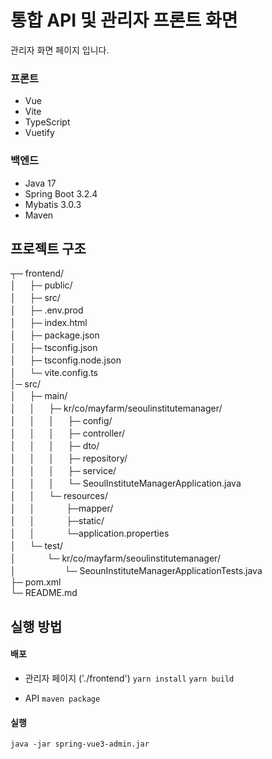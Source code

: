 # 통합 API 및 관리자 프론트 화면
 관리자 화면 페이지 입니다.

### 프론트

- Vue
- Vite
- TypeScript
- Vuetify

### 백엔드

- Java 17
- Spring Boot 3.2.4
- Mybatis 3.0.3
- Maven

## 프로젝트 구조

┬─ frontend/  
│ 　 ├─ public/  
│ 　 ├─ src/  
│ 　 ├─ .env.prod  
│ 　 ├─ index.html  
│ 　 ├─ package.json  
│ 　 ├─ tsconfig.json  
│ 　 ├─ tsconfig.node.json  
│ 　 └─ vite.config.ts  
│─ src/  
│ 　 ├─ main/  
│ 　 │ 　 ├─ kr/co/mayfarm/seoulinstitutemanager/  
│ 　 │ 　 │ 　 ├─ config/  
│ 　 │ 　 │ 　 ├─ controller/  
│ 　 │ 　 │ 　 ├─ dto/  
│ 　 │ 　 │ 　 ├─ repository/  
│ 　 │ 　 │ 　 ├─ service/  
│ 　 │ 　 │ 　 └─ SeoulInstituteManagerApplication.java  
│ 　 │ 　 └─ resources/  
│ 　 │ 　　　 ├─mapper/  
│ 　 │ 　　　 ├─static/  
│ 　 │ 　　　 └─application.properties  
│ 　 └─ test/  
│ 　　　 └─ kr/co/mayfarm/seoulinstitutemanager/  
│ 　　　　　 └─ SeounInstituteManagerApplicationTests.java  
├─ pom.xml  
└─ README.md

## 실행 방법

#### 배포

- 관리자 페이지 ('./frontend')
  `yarn install`
  `yarn build`

- API
  `maven package`

#### 실행

`java -jar spring-vue3-admin.jar`


